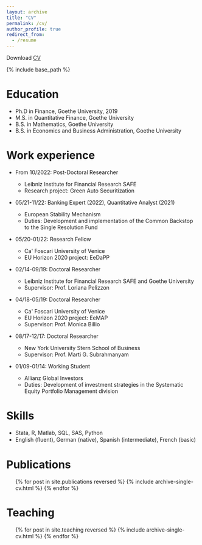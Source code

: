 ```yaml
---
layout: archive
title: "CV"
permalink: /cv/
author_profile: true
redirect_from:
  - /resume
---
```



Download <a href="CV_Max_Riedel_website.pdf" target="_blank">CV</a>

{% include base_path %}

Education
======
* Ph.D in Finance, Goethe University, 2019
* M.S. in Quantitative Finance, Goethe University
* B.S. in Mathematics, Goethe University
* B.S. in Economics and Business Administration, Goethe University

Work experience
======
* From 10/2022: Post-Doctoral Researcher
  * Leibniz Institute for Financial Research SAFE 
  * Research project: Green Auto Securitization

* 05/21-11/22: Banking Expert (2022), Quantitative Analyst (2021)
  * European Stability Mechanism
  * Duties: Development and implementation of the Common Backstop to the Single Resolution Fund

* 05/20-01/22: Research Fellow
  * Ca' Foscari University of Venice
  * EU Horizon 2020 project: EeDaPP

* 02/14-09/19: Doctoral Researcher
  * Leibniz Institute for Financial Research SAFE and Goethe University
  * Supervisor: Prof. Loriana Pelizzon

* 04/18-05/19: Doctoral Researcher
  * Ca' Foscari University of Venice
  * EU Horizon 2020 project: EeMAP
  * Supervisor: Prof. Monica Billio

* 08/17-12/17: Doctoral Researcher
  * New York University Stern School of Business
  * Supervisor: Prof. Marti G. Subrahmanyam

* 01/09-01/14: Working Student
  * Allianz Global Investors
  * Duties: Development of investment strategies in the Systematic Equity Portfolio Management division


Skills
======
* Stata, R, Matlab, SQL, SAS, Python
* English (ﬂuent), German (native), Spanish (intermediate), French (basic)


Publications
======
  <ul>{% for post in site.publications reversed %}
    {% include archive-single-cv.html %}
  {% endfor %}</ul>
  
  
Teaching
======
  <ul>{% for post in site.teaching reversed %}
    {% include archive-single-cv.html %}
  {% endfor %}</ul>
  
